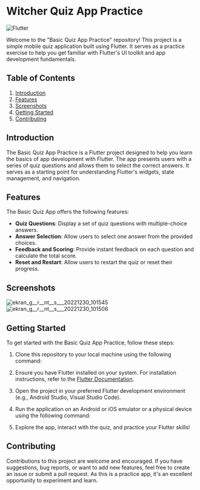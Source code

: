 # Witcher Quiz App Practice

![Flutter](https://img.shields.io/badge/Flutter-Quiz%20App%20Practice-brightgreen.svg)

Welcome to the "Basic Quiz App Practice" repository! This project is a simple mobile quiz application built using Flutter. It serves as a practice exercise to help you get familiar with Flutter's UI toolkit and app development fundamentals.

## Table of Contents

1. [Introduction](#introduction)
2. [Features](#features)
3. [Screenshots](#screenshots)
4. [Getting Started](#getting-started)
5. [Contributing](#contributing)


## Introduction

The Basic Quiz App Practice is a Flutter project designed to help you learn the basics of app development with Flutter. The app presents users with a series of quiz questions and allows them to select the correct answers. It serves as a starting point for understanding Flutter's widgets, state management, and navigation.

## Features

The Basic Quiz App offers the following features:

- **Quiz Questions**: Display a set of quiz questions with multiple-choice answers.
- **Answer Selection**: Allow users to select one answer from the provided choices.
- **Feedback and Scoring**: Provide instant feedback on each question and calculate the total score.
- **Reset and Restart**: Allow users to restart the quiz or reset their progress.

## Screenshots
![ekran_g__r__nt__s___20221230_101545](https://github.com/maturyusuf/Flutter-Witcher-Project/assets/75329717/6b77521e-638d-402b-9c6e-1365100fc1b2)      ![ekran_g__r__nt__s___20221230_101506](https://github.com/maturyusuf/Flutter-Witcher-Project/assets/75329717/b95a8ee4-1e8d-4263-acff-1e1b91d3850b)

## Getting Started

To get started with the Basic Quiz App Practice, follow these steps:

1. Clone this repository to your local machine using the following command:


2. Ensure you have Flutter installed on your system. For installation instructions, refer to the [Flutter Documentation](https://flutter.dev/docs/get-started/install).

3. Open the project in your preferred Flutter development environment (e.g., Android Studio, Visual Studio Code).

4. Run the application on an Android or iOS emulator or a physical device using the following command:


5. Explore the app, interact with the quiz, and practice your Flutter skills!

## Contributing

Contributions to this project are welcome and encouraged. If you have suggestions, bug reports, or want to add new features, feel free to create an issue or submit a pull request. As this is a practice app, it's an excellent opportunity to experiment and learn.

